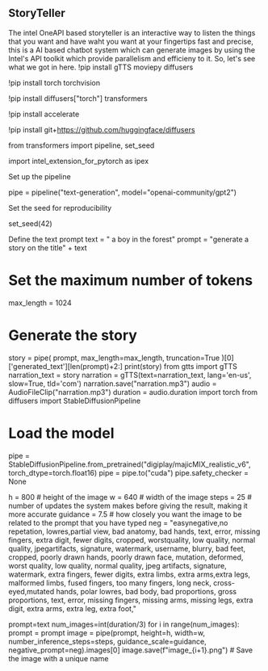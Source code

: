## StoryTeller
The intel OneAPI based storyteller is an interactive way to listen the things that you want and have waht you want at your fingertips fast and precise, this is a AI based chatbot system which can generate images by using the Intel's API toolkit which provide parallelism and efficieny to it. So, let's see what we got in here.
!pip install gTTS moviepy diffusers

!pip install torch torchvision

!pip install diffusers["torch"] transformers

!pip install accelerate

!pip install git+https://github.com/huggingface/diffusers

from transformers import pipeline, set_seed

import intel_extension_for_pytorch as ipex

Set up the pipeline

pipe = pipeline("text-generation", model="openai-community/gpt2")

Set the seed for reproducibility

set_seed(42)

Define the text prompt
text = " a boy in the forest"
prompt = "generate a story on the title" + text

# Set the maximum number of tokens
max_length = 1024

# Generate the story
story = pipe(
    prompt,
    max_length=max_length,
    truncation=True
)[0]['generated_text'][len(prompt)+2:]
print(story)
from gtts import gTTS
narration_text = story
narration = gTTS(text=narration_text, lang='en-us', slow=True, tld='com')
narration.save("narration.mp3")
audio = AudioFileClip("narration.mp3")
duration = audio.duration
import torch
from diffusers import StableDiffusionPipeline

# Load the model
pipe = StableDiffusionPipeline.from_pretrained("digiplay/majicMIX_realistic_v6", torch_dtype=torch.float16)
pipe = pipe.to("cuda")
pipe.safety_checker = None

h = 800  # height of the image
w = 640  # width of the image
steps = 25  # number of updates the system makes before giving the result, making it more accurate
guidance = 7.5  # how closely you want the image to be related to the prompt that you have typed
neg = "easynegative,no repetation, lowres,partial view, bad anatomy, bad hands, text, error, missing fingers, extra digit, fewer digits, cropped, worstquality, low quality, normal quality, jpegartifacts, signature, watermark, username, blurry, bad feet, cropped, poorly drawn hands, poorly drawn face, mutation, deformed, worst quality, low quality, normal quality, jpeg artifacts, signature, watermark, extra fingers, fewer digits, extra limbs, extra arms,extra legs, malformed limbs, fused fingers, too many fingers, long neck, cross-eyed,mutated hands, polar lowres, bad body, bad proportions, gross proportions, text, error, missing fingers, missing arms, missing legs, extra digit, extra arms, extra leg, extra foot,"

prompt=text
num_images=int(duration/3)
for i in range(num_images):
    prompt = prompt
    image = pipe(prompt, height=h, width=w, number_inference_steps=steps, guidance_scale=guidance, negative_prompt=neg).images[0]
    image.save(f"image_{i+1}.png")  # Save the image with a unique name
